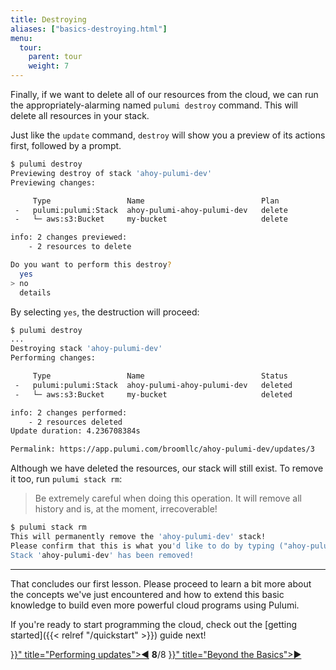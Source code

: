 ```yaml
---
title: Destroying
aliases: ["basics-destroying.html"]
menu:
  tour:
    parent: tour
    weight: 7
---
```


Finally, if we want to delete all of our resources from the cloud, we can run the appropriately-alarming named
`pulumi destroy` command.  This will delete all resources in your stack.

Just like the `update` command, `destroy` will show you a preview of its actions first, followed by a prompt.

```bash
$ pulumi destroy
Previewing destroy of stack 'ahoy-pulumi-dev'
Previewing changes:

     Type                 Name                          Plan
 -   pulumi:pulumi:Stack  ahoy-pulumi-ahoy-pulumi-dev   delete
 -   └─ aws:s3:Bucket     my-bucket                     delete

info: 2 changes previewed:
    - 2 resources to delete

Do you want to perform this destroy?
  yes
> no
  details
```

By selecting `yes`, the destruction will proceed:

```bash
$ pulumi destroy
...
Destroying stack 'ahoy-pulumi-dev'
Performing changes:

     Type                 Name                          Status
 -   pulumi:pulumi:Stack  ahoy-pulumi-ahoy-pulumi-dev   deleted
 -   └─ aws:s3:Bucket     my-bucket                     deleted

info: 2 changes performed:
    - 2 resources deleted
Update duration: 4.236708384s

Permalink: https://app.pulumi.com/broomllc/ahoy-pulumi-dev/updates/3
```

Although we have deleted the resources, our stack will still exist.  To remove it too, run `pulumi stack rm`:

> Be extremely careful when doing this operation.  It will remove all history and is, at the moment, irrecoverable!

```bash
$ pulumi stack rm
This will permanently remove the 'ahoy-pulumi-dev' stack!
Please confirm that this is what you'd like to do by typing ("ahoy-pulumi-dev"): ahoy-pulumi-dev
Stack 'ahoy-pulumi-dev' has been removed!
```

***

That concludes our first lesson.  Please proceed to learn a bit more about the concepts we've just encountered and
how to extend this basic knowledge to build even more powerful cloud programs using Pulumi.

If you're ready to start programming the cloud, check out the [getting started]({{< relref "/quickstart" >}}) guide next!

<div class="tour-nav">
    <a class="tour-button enabled" href="{{< relref "basics-previewing.md" >}}" title="Performing updates">◀</a>
    <span class="tour-index"><strong>8</strong>/8</span>
    <a class="tour-button enabled" href="{{< relref "programs.md" >}}" title="Beyond the Basics">▶</a>
</div>

